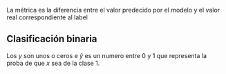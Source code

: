 La métrica es la diferencia entre el valor predecido por el modelo y el valor real correspondiente al label

## Clasificación binaria
Los $y$ son unos o ceros e $\hat{y}$ es un numero entre 0 y 1 que representa la proba de que $x$ sea de la clase 1.